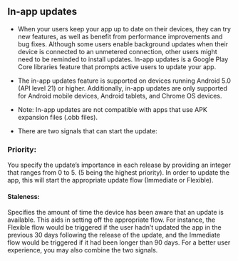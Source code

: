 ## In-app updates

* When your users keep your app up to date on their devices, they can try new features, as well as benefit from performance improvements and bug fixes. Although some users enable background updates when their device is connected to an unmetered connection, other users might need to be reminded to install updates. In-app updates is a Google Play Core libraries feature that prompts active users to update your app.

* The in-app updates feature is supported on devices running Android 5.0 (API level 21) or higher. Additionally, in-app updates are only supported for Android mobile devices, Android tablets, and Chrome OS devices. 
* Note: In-app updates are not compatible with apps that use APK expansion files (.obb files).

* There are two signals that can start the update:

### Priority: 
You specify the update’s importance in each release by providing an integer that ranges from 0 to 5. (5 being the highest priority). In order to update the app, this will start the appropriate update flow (Immediate or Flexible).
#### Staleness: 
Specifies the amount of time the device has been aware that an update is available. This aids in setting off the appropriate flow. For instance, the Flexible flow would be triggered if the user hadn’t updated the app in the previous 30 days following the release of the update, and the Immediate flow would be triggered if it had been longer than 90 days.
For a better user experience, you may also combine the two signals.

